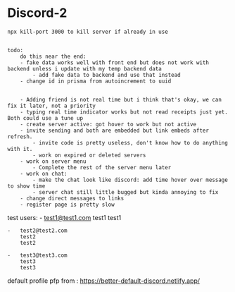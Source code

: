 # Discord-2
    npx kill-port 3000 to kill server if already in use


    todo:
        do this near the end:
        - fake data works well with front end but does not work with backend unless i update with my temp backend data
            - add fake data to backend and use that instead
        - change id in prisma from autoincrement to uuid
        

        - Adding friend is not real time but i think that's okay, we can fix it later, not a priority 
        - typing real time indicator works but not read receipts just yet. Both could use a tune up  
        - create server active: got hover to work but not active
        - invite sending and both are embedded but link embeds after refresh.
            - invite code is pretty useless, don't know how to do anything with it.
            - work on expired or deleted servers 
        - work on server menu
            - Complete the rest of the server menu later
        - work on chat:
            - make the chat look like discord: add time hover over message to show time
            - server chat still little bugged but kinda annoying to fix 
        - change direct messages to links 
        - register page is pretty slow

test users:
    -   test1@test1.com
        test1
        test1

    -   test2@test2.com
        test2
        test2

    -   test3@test3.com
        test3
        test3


default profile pfp from : https://better-default-discord.netlify.app/

